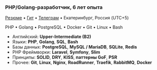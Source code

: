 ### PHP/Golang-разработчик, 6 лет опыта

[Резюме](https://career.habr.com/shef-er) • [Гит](https://github.com/shef-er) • [Телеграм](https://t.me/shef_er) • Екатеринбург, Россия (UTC+5)

PHP • Golang • PostgreSQL • Docker • Git • Linux • Bash

* Английский: **Upper-Intermediate (B2)**
* Языки: **PHP**, **Golang**, **SQL**, **Bash**
* Базы данных: **PostgreSQL**, **MySQL / MariaDB**, **SQLite**, **Redis**
* PHP Фреймворки: **Laravel**, **Symfony**, **Slim**
* Принципы: **SOLID**, **DRY**, **KISS**, **паттерны GoF**, **PSR**
* Прочее: **Git**, **Linux**, **Nginx**, **RoadRunner**, **Traefik**, **RabbitMQ**, **Docker**

